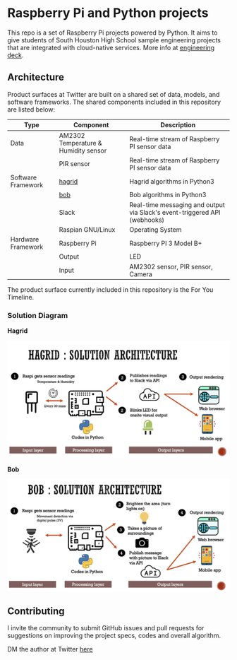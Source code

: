 # Raspberry Pi and Python projects

This repo is a set of Raspberry Pi projects powered by Python. It aims to give students of South Houston High School sample engineering projects that are integrated with cloud-native services. More info at [engineering deck](https://github.com/bencarpena/shhs-shared/blob/main/docs/Sharing_Raspi-Python_Projects.pdf).

## Architecture

Product surfaces at Twitter are built on a shared set of data, models, and software frameworks. The shared components included in this repository are listed below:

| Type | Component | Description |
|------------|------------|------------|
| Data | AM2302 Temperature & Humidity sensor | Real-time stream of Raspberry PI sensor data |
|      | PIR sensor | Real-time stream of Raspberry PI sensor data |
| Software Framework | [hagrid](/hagrid.py) | Hagrid algorithms in Python3 |
|       | [bob](/bob.py) | Bob algorithms in Python3 |
|       | Slack | Real-time messaging and output via Slack's event-triggered API (webhooks) |
|       | Raspian GNU/Linux | Operating System |
| Hardware Framework | Raspberry Pi | Raspberry PI 3 Model B+ |
|                    | Output | LED | 
|                    | Input | AM2302 sensor, PIR sensor, Camera |

The product surface currently included in this repository is the For You Timeline.

### Solution Diagram

**Hagrid**

![](docs/hagrid-architecture.png)

**Bob**

![](docs/bob-architecture.png)


## Contributing

I invite the community to submit GitHub issues and pull requests for suggestions on improving the project specs, codes and overall algorithm. 

DM the author at Twitter [here](https://twitter.com/bencarpena)